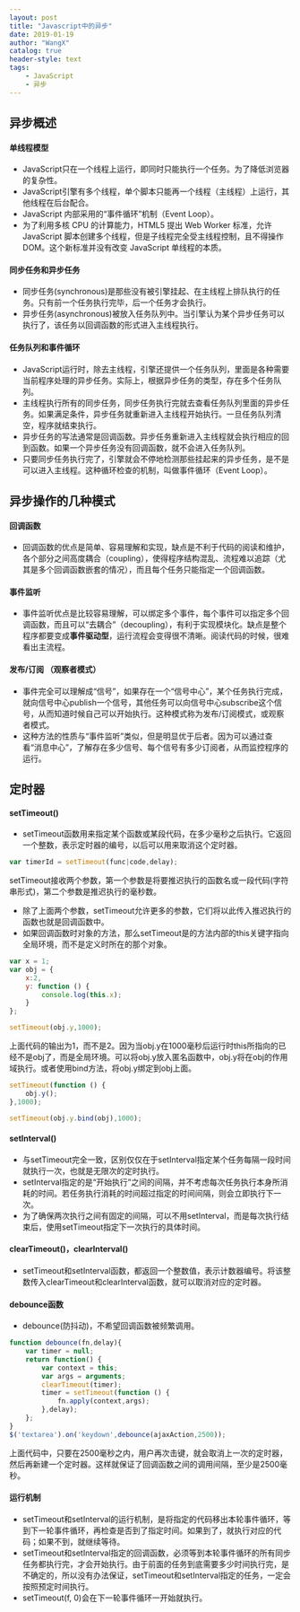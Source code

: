 ```yaml
---
layout: post
title: "Javascript中的异步"
date: 2019-01-19 
author: "WangX"
catalog: true
header-style: text
tags:
    - JavaScript
    - 异步
---
```


## 异步概述

#### 单线程模型
* JavaScript只在一个线程上运行，即同时只能执行一个任务。为了降低浏览器的复杂性。
* JavaScript引擎有多个线程，单个脚本只能再一个线程（主线程）上运行，其他线程在后台配合。
* JavaScript 内部采用的“事件循环”机制（Event Loop）。
* 为了利用多核 CPU 的计算能力，HTML5 提出 Web Worker 标准，允许 JavaScript 脚本创建多个线程，但是子线程完全受主线程控制，且不得操作 DOM。这个新标准并没有改变 JavaScript 单线程的本质。
#### 同步任务和异步任务
* 同步任务(synchronous)是那些没有被引擎挂起、在主线程上排队执行的任务。只有前一个任务执行完毕，后一个任务才会执行。
* 异步任务(asynchronous)被放入任务队列中。当引擎认为某个异步任务可以执行了，该任务以回调函数的形式进入主线程执行。
#### 任务队列和事件循环
* JavaScript运行时，除去主线程，引擎还提供一个任务队列，里面是各种需要当前程序处理的异步任务。实际上，根据异步任务的类型，存在多个任务队列。
* 主线程执行所有的同步任务，同步任务执行完就去查看任务队列里面的异步任务。如果满足条件，异步任务就重新进入主线程开始执行。一旦任务队列清空，程序就结束执行。
* 异步任务的写法通常是回调函数。异步任务重新进入主线程就会执行相应的回到函数。如果一个异步任务没有回调函数，就不会进入任务队列。
* 只要同步任务执行完了，引擎就会不停地检测那些挂起来的异步任务，是不是可以进入主线程。这种循环检查的机制，叫做事件循环（Event Loop）。

## 异步操作的几种模式

#### 回调函数
* 回调函数的优点是简单、容易理解和实现，缺点是不利于代码的阅读和维护，各个部分之间高度耦合（coupling），使得程序结构混乱、流程难以追踪（尤其是多个回调函数嵌套的情况），而且每个任务只能指定一个回调函数。
#### 事件监听
* 事件监听优点是比较容易理解，可以绑定多个事件，每个事件可以指定多个回调函数，而且可以“去耦合”（decoupling），有利于实现模块化。缺点是整个程序都要变成**事件驱动型**，运行流程会变得很不清晰。阅读代码的时候，很难看出主流程。
#### 发布/订阅 （观察者模式）
* 事件完全可以理解成“信号”，如果存在一个“信号中心”，某个任务执行完成，就向信号中心publish一个信号，其他任务可以向信号中心subscribe这个信号，从而知道时候自己可以开始执行。这种模式称为发布/订阅模式，或观察者模式。
* 这种方法的性质与“事件监听”类似，但是明显优于后者。因为可以通过查看“消息中心”，了解存在多少信号、每个信号有多少订阅者，从而监控程序的运行。

## 定时器
#### setTimeout()
* setTimeout函数用来指定某个函数或某段代码，在多少毫秒之后执行。它返回一个整数，表示定时器的编号，以后可以用来取消这个定时器。     
```javascript
var timerId = setTimeout(func|code,delay);
```
setTimeout接收两个参数，第一个参数是将要推迟执行的函数名或一段代码(字符串形式)，第二个参数是推迟执行的毫秒数。
* 除了上面两个参数，setTimeout允许更多的参数，它们将以此传入推迟执行的函数也就是回调函数中。
* 如果回调函数时对象的方法，那么setTimeout是的方法内部的this关键字指向全局环境，而不是定义时所在的那个对象。       
```javascript
var x = 1;
var obj = {
    x:2,
    y: function () {
        console.log(this.x);
    }
};

setTimeout(obj.y,1000);
```
上面代码的输出为1，而不是2。因为当obj.y在1000毫秒后运行时this所指向的已经不是obj了，而是全局环境。可以将obj.y放入匿名函数中，obj.y将在obj的作用域执行。或者使用bind方法，将obj.y绑定到obj上面。
```javascript
setTimeout(function () {
    obj.y();
},1000);

setTimeout(obj.y.bind(obj),1000);
```
#### setInterval()
* 与setTimeout完全一致，区别仅仅在于setInterval指定某个任务每隔一段时间就执行一次，也就是无限次的定时执行。
* setInterval指定的是“开始执行”之间的间隔，并不考虑每次任务执行本身所消耗的时间。若任务执行消耗的时间超过指定的时间间隔，则会立即执行下一次。
* 为了确保两次执行之间有固定的间隔，可以不用setInterval，而是每次执行结束后，使用setTimeout指定下一次执行的具体时间。

#### clearTimeout()，clearInterval()
* setTimeout和setInterval函数，都返回一个整数值，表示计数器编号。将该整数传入clearTimeout和clearInterval函数，就可以取消对应的定时器。

#### debounce函数
* debounce(防抖动)，不希望回调函数被频繁调用。   
```javascript
function debounce(fn,delay){
    var timer = null;
    return function() {
        var context = this;
        var args = arguments;
        clearTimeout(timer);
        timer = setTimeout(function () {
            fn.apply(context,args);
        },delay);
    };
}
$('textarea').on('keydown',debounce(ajaxAction,2500));
```
上面代码中，只要在2500毫秒之内，用户再次击键，就会取消上一次的定时器，然后再新建一个定时器。这样就保证了回调函数之间的调用间隔，至少是2500毫秒。

#### 运行机制
* setTimeout和setInterval的运行机制，是将指定的代码移出本轮事件循环，等到下一轮事件循环，再检查是否到了指定时间。如果到了，就执行对应的代码；如果不到，就继续等待。
* setTimeout和setInterval指定的回调函数，必须等到本轮事件循环的所有同步任务都执行完，才会开始执行。由于前面的任务到底需要多少时间执行完，是不确定的，所以没有办法保证，setTimeout和setInterval指定的任务，一定会按照预定时间执行。
* setTimeout(f, 0)会在下一轮事件循环一开始就执行。
